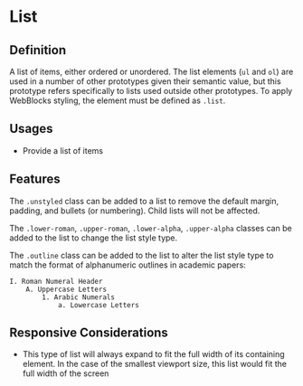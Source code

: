 ﻿# List

## Definition

A list of items, either ordered or unordered. The list elements (`ul` and `ol`) are used in a number of other
prototypes given their semantic value, but this prototype refers specifically to lists used outside other prototypes.
To apply WebBlocks styling, the element must be defined as `.list`.

## Usages

* Provide a list of items

## Features

The `.unstyled` class can be added to a list to remove the default margin, padding, and bullets (or numbering). Child
lists will not be affected.

The `.lower-roman`, `.upper-roman`, `.lower-alpha`, `.upper-alpha` classes can be added to the list to change the
list style type.

The `.outline` class can be added to the list to alter the list style type to match the format of alphanumeric outlines
in academic papers:

```
I. Roman Numeral Header
    A. Uppercase Letters
        1. Arabic Numerals
            a. Lowercase Letters
```

## Responsive Considerations

* This type of list will always expand to fit the full width of its containing element. In the case of the smallest
viewport size, this list would fit the full width of the screen